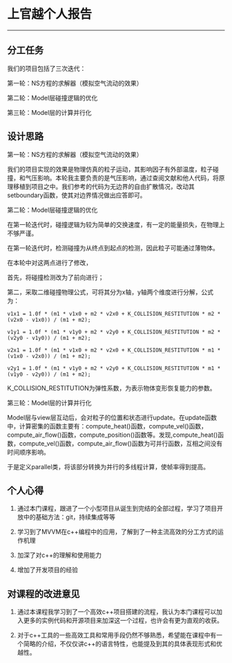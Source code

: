 上官越个人报告
====
***
分工任务
----
我们的项目包括了三次迭代：

第一轮：NS方程的求解器（模拟空气流动的效果）

第二轮：Model层碰撞逻辑的优化

第三轮：Model层的计算并行化 

设计思路
----

第一轮：NS方程的求解器（模拟空气流动的效果）

  我们的项目实现的效果是物理仿真的粒子运动，其影响因子有外部温度，粒子碰撞，和气压影响。本轮我主要负责的是气压影响，通过查阅文献和他人代码，将原理移植到项目之中。我们参考的代码为无边界的自由扩散情况，改动其setboundary函数，使其对边界情况做出应答即可。

第二轮：Model层碰撞逻辑的优化

  在第一轮迭代时，碰撞逻辑为较为简单的交换速度，有一定的能量损失，在物理上不够严谨。
  
  在第一轮迭代时，检测碰撞为从终点到起点的检测，因此粒子可能通过薄物体。
  
  在本轮中对这两点进行了修改，
  
  首先，将碰撞检测改为了前向进行；
  
  第二，采取二维碰撞物理公式，可将其分为x轴，y轴两个维度进行分解，公式为：
  
    v1x1 = 1.0f * (m1 * v1x0 + m2 * v2x0 + K_COLLISION_RESTITUTION * m2 * (v2x0 - v1x0)) / (m1 + m2);
    
    v1y1 = 1.0f * (m1 * v1y0 + m2 * v2y0 + K_COLLISION_RESTITUTION * m2 * (v2y0 - v1y0)) / (m1 + m2);
    
    v2x1 = 1.0f * (m1 * v1x0 + m2 * v2x0 + K_COLLISION_RESTITUTION * m1 * (v1x0 - v2x0)) / (m1 + m2);
    
    v2y1 = 1.0f * (m1 * v1y0 + m2 * v2y0 + K_COLLISION_RESTITUTION * m1 * (v1y0 - v2y0)) / (m1 + m2);
    
  K_COLLISION_RESTITUTION为弹性系数，为表示物体变形恢复能力的参数。

第三轮：Model层的计算并行化

  Model层与view层互动后，会对粒子的位置和状态进行update。在update函数中，计算密集的函数主要有：compute_heat()函数，compute_vel()函数，compute_air_flow()函数，compute_position()函数等。发现,compute_heat()函数，compute_vel()函数，compute_air_flow()函数为可并行函数，互相之间没有时间顺序影响。

  于是定义parallel类，将该部分转换为并行的多线程计算，使帧率得到提高。

个人心得
----

1.	通过本门课程，跟进了一个小型项目从诞生到完结的全部过程，学习了项目开放中的基础方法：git，持续集成等等

2.	学习到了MVVM在c++编程中的应用，了解到了一种主流高效的分工方式的运作机理

3.	加深了对c++的理解和使用能力

4.	增加了开发项目的经验

对课程的改进意见
----

1.	通过本课程我学习到了一个高效c++项目搭建的流程，我认为本门课程可以加入更多的实例代码和开源项目来加深这一个过程，也许会有更为直观的收获。

2. 	对于c++工具的一些高效工具和常用手段仍然不够熟悉，希望能在课程中有一个简略的介绍，不仅仅讲c++的语言特性，也能提及到其的具体表现形式和优越性。
